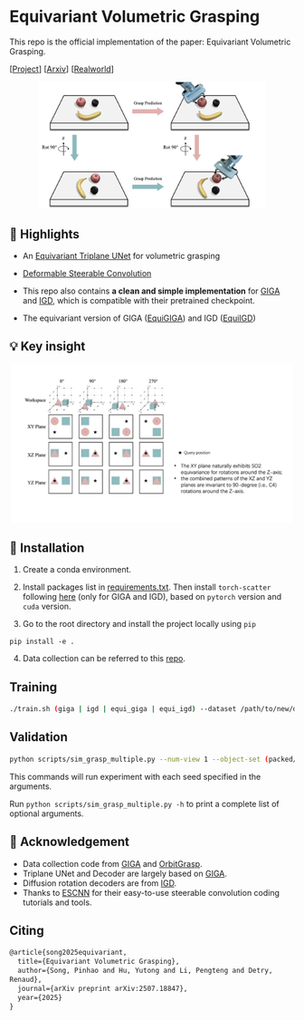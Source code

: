 # Equivariant Volumetric Grasping

This repo is the official implementation of the paper: Equivariant Volumetric Grasping.

[[Project](https://mousecpn.github.io/evg-page/)] [[Arxiv](https://arxiv.org/abs/2507.18847)] [[Realworld](https://github.com/mousecpn/fr3_grasp_ws)]

<p align="center">
    <img src="asset/equi_demo.png" alt="Equivariance" width="400">
</p>

## :star2: Highlights

- An [Equivariant Triplane UNet](model/triunet.py) for volumetric grasping

- [Deformable Steerable Convolution](model/equi_deform_conv.py)

- This repo also contains **a clean and simple implementation** for [GIGA](https://github.com/UT-Austin-RPL/GIGA) and [IGD](https://github.com/mousecpn/Implicit-Grasp-Diffusion), which is compatible with their pretrained checkpoint.

- The equivariant version of GIGA ([EquiGIGA](model/equi_giga.py)) and IGD ([EquiIGD](model/equi_igd.py))

## :bulb: Key insight

<p align="center">
    <img src="asset/triequi.gif" alt="insight" width="500">
</p>


## 🔧 Installation

1. Create a conda environment.

2. Install packages list in [requirements.txt](requirements.txt). Then install `torch-scatter` following [here](https://github.com/rusty1s/pytorch_scatter) (only for GIGA and IGD), based on `pytorch` version and `cuda` version.

3. Go to the root directory and install the project locally using `pip`

```
pip install -e .
```

4. Data collection can be referred to this [repo](https://github.com/mousecpn/grasp-data-collection).

## Training

```bash
./train.sh (giga | igd | equi_giga | equi_igd) --dataset /path/to/new/data --dataset_raw /path/to/raw/data --num_workers 12 --epochs 12 --batch_size 128
```

<!-- ### Train EquiIGD

Run:

```bash
python train_equiigd.py --dataset /path/to/new/data --dataset_raw /path/to/raw/data
```

### Train GIGA

Run:

```bash
python train_giga.py --dataset /path/to/new/data --dataset_raw /path/to/raw/data
```

### Train IGD

Run:

```bash
python train_igd.py --dataset /path/to/new/data --dataset_raw /path/to/raw/data
``` -->

## Validation

```bash
python scripts/sim_grasp_multiple.py --num-view 1 --object-set (packed/test | pile/test) --scene (packed | pile) --num-rounds 100 --sideview --add-noise dex --force --best --model /path/to/model --type (giga | igd | equi_giga | equi_igd) --result-path /path/to/result
```

This commands will run experiment with each seed specified in the arguments.

Run `python scripts/sim_grasp_multiple.py -h` to print a complete list of optional arguments.

## 🙏 Acknowledgement
- Data collection code from [GIGA](https://github.com/UT-Austin-RPL/GIGA) and [OrbitGrasp](https://github.com/BoceHu/orbitgrasp).
- Triplane UNet and Decoder are largely based on [GIGA](https://github.com/UT-Austin-RPL/GIGA).
- Diffusion rotation decoders are from [IGD](https://github.com/mousecpn/Implicit-Grasp-Diffusion).
- Thanks to [ESCNN](https://github.com/QUVA-Lab/escnn) for their easy-to-use steerable convolution coding tutorials and tools.


## Citing
```
@article{song2025equivariant,
  title={Equivariant Volumetric Grasping},
  author={Song, Pinhao and Hu, Yutong and Li, Pengteng and Detry, Renaud},
  journal={arXiv preprint arXiv:2507.18847},
  year={2025}
}
```


